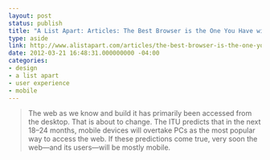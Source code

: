```yaml
---
layout: post
status: publish
title: "A List Apart: Articles: The Best Browser is the One You Have with You"
type: aside
link: http://www.alistapart.com/articles/the-best-browser-is-the-one-you-have-with-you/
date: 2012-03-21 16:48:31.000000000 -04:00
categories:
- design
- a list apart
- user experience
- mobile
---
```

> The web as we know and build it has primarily been accessed from the desktop. That is about to change. The ITU predicts that in the next 18&ndash;24 months, mobile devices will overtake PCs as the most popular way to access the web. If these predictions come true, very soon the web&mdash;and its users&mdash;will be mostly mobile.